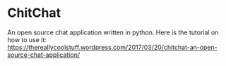 # ChitChat
An open source chat application written in python.
Here is the tutorial on how to use it: https://thereallycoolstuff.wordpress.com/2017/03/20/chitchat-an-open-source-chat-application/
